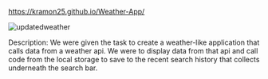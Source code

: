 https://kramon25.github.io/Weather-App/

![updatedweather](https://github.com/kramon25/Weather-App/assets/133789904/738a2f53-e20c-4ebf-b01d-8dc55262eec8)


Description: We were given the task to create a weather-like application that calls data from a weather api. We were to display data from that api and call code from the local storage to save to the recent search history that collects underneath the search bar.


